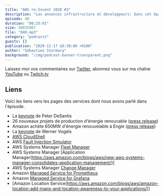 ```yaml
---
title: "AWS re:Invent 2020 #3"
description: "Les annonces infrastructure et développeurs: Dans cet épisode, nous résumons les annonces faites par Peter DeSantis, VP Infrastructure de AWS et Werner Vogels, CTO Amazon.com. Nous parlons énergie renouvelable, chaos engineering, un coquillage dans la console, de Prometheus et Grafana et d'un nouveau service Amazon Location Service pour ne pas perdre le nord."
episode: 40
duration: "00:25:01"
size: 48035967
file: "040.mp3"
category: "podcasts"
guests: []
publication: "2020-12-17 &8:30:00 +0100"
author: "Sébastien Stormacq"
background: "/img/podcast-banner-transparent.png"
---
```


Laissez-moi vos commentaires sur [Twitter](https://twitter.com/sebsto), abonnez vous sur ma chaîne [YouTube](https://www.youtube.com/sebsto) ou [Twitch.tv](https://www.twitch.tv/sebAWS)

## Liens

Voici les liens vers les pages des services dont nous avons parlé dans l'épisode.

- La [keynote](https://virtual.awsevents.com/media/1_3n0np29g) de Peter DeSantis
- 26 nouveaux projets de production d'énergie renouvable ([press release](https://press.aboutamazon.com/news-releases/news-release-details/amazon-becomes-worlds-largest-corporate-purchaser-renewable))
- Amazon achète 650MW d'énergie renouvelable à Engie ([press release](https://www.engie.com/en/journalists/press-releases/engie-announces-650-mw-of-renewable-energy-offtake-contracts-with-amazon))
- La [keynote](https://virtual.awsevents.com/media/1_mmnm0tla) de Werner Vogels
- [AWS CloudShell](https://aws.amazon.com/blogs/aws/aws-cloudshell-command-line-access-to-aws-resources/)
- AWS [Fault Injection Simulator](https://aws.amazon.com/fis/) 
- AWS Systems Manager [Fleet Manager](https://aws.amazon.com/blogs/aws/new-aws-systems-manager-fleet-manager/) 
- AWS Systems Manager [Application Manager(https://aws.amazon.com/blogs/aws/new-aws-systems-manager-consolidates-application-management/)] 
- AWS Systems Manager [Change Manager](https://aws.amazon.com/blogs/aws/introducing-systems-manager-change-manager/) 
- Amazon [Managed Service for Prometheus](https://aws.amazon.com/blogs/aws/join-the-preview-amazon-managed-service-for-prometheus-amp/) 
- Amazon [Managed Service for Grafana](https://aws.amazon.com/blogs/aws/announcing-amazon-managed-grafana-service-in-preview/) 
- [Amazon Location Service(https://aws.amazon.com/blogs/aws/amazon-location-add-maps-and-location-awareness-to-your-applications/)] 